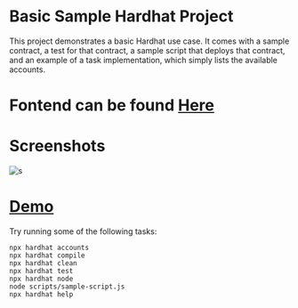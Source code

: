 # Basic Sample Hardhat Project

This project demonstrates a basic Hardhat use case. It comes with a sample contract, a test for that contract, a sample script that deploys that contract, and an example of a task implementation, which simply lists the available accounts.

# Fontend can be found [Here](https://replit.com/@OfficialOzioma/waveportal-starter-project-1#src)


# Screenshots

![s](https://user-images.githubusercontent.com/28990981/146625353-11649cf7-be9b-4a9c-af8b-f5c07310caae.png)

# [Demo](https://waveportal-starter-project-1.officialozioma.repl.co/)


Try running some of the following tasks:

```shell
npx hardhat accounts
npx hardhat compile
npx hardhat clean
npx hardhat test
npx hardhat node
node scripts/sample-script.js
npx hardhat help
```
